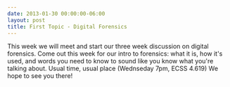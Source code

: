 ```yaml
---
date: 2013-01-30 00:00:00-06:00
layout: post
title: First Topic - Digital Forensics
---
```


This week we will meet and start our three week discussion on digital forensics. Come out this week for our intro to forensics: what it is, how it's used, and words you need to know to sound like you know what you're talking about. Usual time, usual place (Wednseday 7pm, ECSS 4.619) We hope to see you there!

